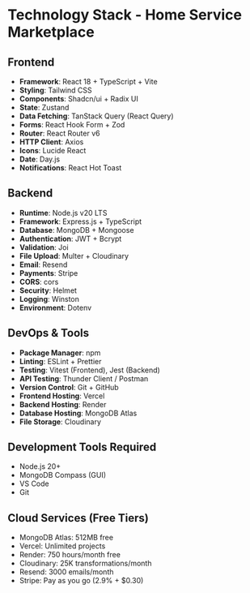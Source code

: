 # Technology Stack - Home Service Marketplace

## Frontend
- **Framework**: React 18 + TypeScript + Vite
- **Styling**: Tailwind CSS
- **Components**: Shadcn/ui + Radix UI  
- **State**: Zustand
- **Data Fetching**: TanStack Query (React Query)
- **Forms**: React Hook Form + Zod
- **Router**: React Router v6
- **HTTP Client**: Axios
- **Icons**: Lucide React
- **Date**: Day.js
- **Notifications**: React Hot Toast

## Backend  
- **Runtime**: Node.js v20 LTS
- **Framework**: Express.js + TypeScript
- **Database**: MongoDB + Mongoose
- **Authentication**: JWT + Bcrypt
- **Validation**: Joi
- **File Upload**: Multer + Cloudinary
- **Email**: Resend
- **Payments**: Stripe
- **CORS**: cors
- **Security**: Helmet
- **Logging**: Winston
- **Environment**: Dotenv

## DevOps & Tools
- **Package Manager**: npm
- **Linting**: ESLint + Prettier
- **Testing**: Vitest (Frontend), Jest (Backend)
- **API Testing**: Thunder Client / Postman
- **Version Control**: Git + GitHub
- **Frontend Hosting**: Vercel
- **Backend Hosting**: Render
- **Database Hosting**: MongoDB Atlas
- **File Storage**: Cloudinary

## Development Tools Required
- Node.js 20+
- MongoDB Compass (GUI)
- VS Code
- Git

## Cloud Services (Free Tiers)
- MongoDB Atlas: 512MB free
- Vercel: Unlimited projects
- Render: 750 hours/month free
- Cloudinary: 25K transformations/month
- Resend: 3000 emails/month
- Stripe: Pay as you go (2.9% + $0.30)